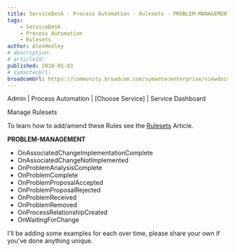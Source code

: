```yaml
---
title: ServiceDesk - Process Automation - Rulesets - PROBLEM-MANAGEMENT
tags:
    - ServiceDesk
    - Process Automation
    - Rulesets
author: AlexHedley
# description: 
# articleId: 
published: 2018-05-03
# symantecUrl:
broadcomUrl: https://community.broadcom.com/symantecenterprise/viewdocument/servicedesk-process-automation-10?CommunityKey=04ead5e9-3643-4118-b853-afa5a58710c6&tab=librarydocuments
---
```


Admin | Process Automation | [Choose Service] | Service Dashboard
  
Manage Rulesets
  
To learn how to add/amend these Rules see the [Rulesets](https://community.broadcom.com/symantecenterprise/viewdocument?DocumentKey=38d43279-4c4d-41ba-a244-3d84b5d17f65&amp;CommunityKey=04ead5e9-3643-4118-b853-afa5a58710c6&amp;tab=librarydocuments) Article.
  
**PROBLEM-MANAGEMENT**
  
- OnAssociatedChangeImplementationComplete
- OnAssociatedChangeNotImplemented
- OnProblemAnalysisComplete
- OnProblemComplete
- OnProblemProposalAccepted
- OnProblemProposalRejected
- OnProblemReceived
- OnProblemRemoved
- OnProcessRelationshipCreated
- OnWaitingForChange

I'll be adding some examples for each over time, please share your own if you've done anything unique.
